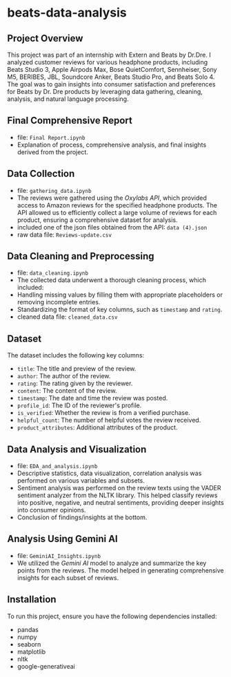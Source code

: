 # beats-data-analysis

## Project Overview
This project was part of an internship with Extern and Beats by Dr.Dre. I analyzed customer reviews for various headphone products, including Beats Studio 3, Apple Airpods Max, Bose QuietComfort, Sennheiser, Sony M5, BERIBES, JBL, Soundcore Anker, Beats Studio Pro, and Beats Solo 4. The goal was to gain insights into consumer satisfaction and preferences for Beats by Dr. Dre products by leveraging data gathering, cleaning, analysis, and natural language processing.


## Final Comprehensive Report  
- file: `Final Report.ipynb`
- Explanation of process, comprehensive analysis, and final insights derived from the project. 

## Data Collection 
- file: `gathering_data.ipynb`
- The reviews were gathered using the *Oxylabs API*, which provided access to Amazon reviews for the specified headphone products. The API allowed us to efficiently collect a large volume of reviews for each product, ensuring a comprehensive dataset for analysis.
- included one of the json files obtained from the API: `data (4).json`
- raw data file: `Reviews-update.csv`

## Data Cleaning and Preprocessing 
- file: `data_cleaning.ipynb`
- The collected data underwent a thorough cleaning process, which included:
- Handling missing values by filling them with appropriate placeholders or removing incomplete entries.
- Standardizing the format of key columns, such as `timestamp` and `rating`.
- cleaned data file: `cleaned_data.csv`

## Dataset
The dataset includes the following key columns:
- `title`: The title and preview of the review.
- `author`: The author of the review.
- `rating`: The rating given by the reviewer.
- `content`: The content of the review.
- `timestamp`: The date and time the review was posted.
- `profile_id`: The ID of the reviewer's profile.
- `is_verified`: Whether the review is from a verified purchase.
- `helpful_count`: The number of helpful votes the review received.
- `product_attributes`: Additional attributes of the product.

## Data Analysis and Visualization
- file: `EDA_and_analysis.ipynb`
- Descriptive statistics, data visualization, correlation analysis was performed on various variables and subsets. 
- Sentiment analysis was performed on the review texts using the VADER sentiment analyzer from the NLTK library. This helped classify reviews into positive, negative, and neutral sentiments, providing deeper insights into consumer opinions.
- Conclusion of findings/insights at the bottom. 

## Analysis Using Gemini AI
- file: `GeminiAI_Insights.ipynb`
- We utilized the *Gemini AI* model to analyze and summarize the key points from the reviews. The model helped in generating comprehensive insights for each subset of reviews.

## Installation
To run this project, ensure you have the following dependencies installed:
- pandas
- numpy
- seaborn
- matplotlib
- nltk
- google-generativeai
